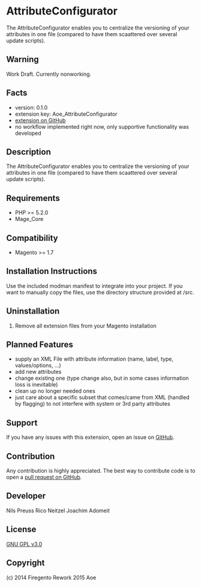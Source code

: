 AttributeConfigurator
=====================
The AttributeConfigurator enables you to centralize the versioning of your attributes in one file (compared to have
them scaattered over several update scripts).

Warning
-------
Work Draft. Currently nonworking.

Facts
-----
- version: 0.1.0
- extension key: Aoe_AttributeConfigurator
- [extension on GitHub](https://github.com/AOEpeople/AttributeConfigurator)
- no workflow implemented right now, only supportive functionality was developed

Description
-----------
The AttributeConfigurator enables you to centralize the versioning of your attributes in one file (compared to have
them scaattered over several update scripts).

Requirements
------------
- PHP >= 5.2.0
- Mage_Core

Compatibility
-------------
- Magento >= 1.7

Installation Instructions
-------------------------
Use the included modman manifest to integrate into your project. If you want to manually copy the files, use the directory structure provided at /src.

Uninstallation
--------------
1. Remove all extension files from your Magento installation

Planned Features
----------------
- supply an XML File with attribute information (name, label, type, values/options, ...)
- add new attributes
- change existing one (type change also, but in some cases information loss is inevitable)
- clean up no longer needed ones
- just care about a specific subset that comes/came from XML (handled by flagging) to not interfere with system or 3rd party attributes

Support
-------
If you have any issues with this extension, open an issue on [GitHub](https://github.com/AOEpeople/AttributeConfigurator/issues).

Contribution
------------
Any contribution is highly appreciated. The best way to contribute code is to open a [pull request on GitHub](https://help.github.com/articles/using-pull-requests).

Developer
---------
Nils Preuss
Rico Neitzel
Joachim Adomeit

License
-------
[GNU GPL v3.0](http://www.gnu.org/licenses/gpl-3.0.txt)

Copyright
---------
(c) 2014 Firegento
Rework 2015 Aoe
